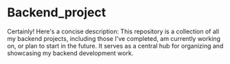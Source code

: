 # Backend_project
 Certainly! Here's a concise description:  This repository is a collection of all my backend projects, including those I've completed, am currently working on, or plan to start in the future. It serves as a central hub for organizing and showcasing my backend development work.
